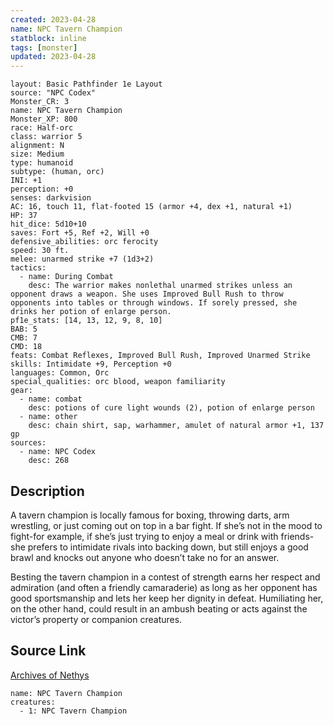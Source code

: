 ```yaml
---
created: 2023-04-28
name: NPC Tavern Champion
statblock: inline
tags: [monster]
updated: 2023-04-28
---
```

```statblock
layout: Basic Pathfinder 1e Layout
source: "NPC Codex"
Monster_CR: 3
name: NPC Tavern Champion
Monster_XP: 800
race: Half-orc
class: warrior 5
alignment: N
size: Medium
type: humanoid
subtype: (human, orc)
INI: +1
perception: +0
senses: darkvision
AC: 16, touch 11, flat-footed 15 (armor +4, dex +1, natural +1)
HP: 37
hit_dice: 5d10+10
saves: Fort +5, Ref +2, Will +0
defensive_abilities: orc ferocity
speed: 30 ft.
melee: unarmed strike +7 (1d3+2)
tactics:
  - name: During Combat
    desc: The warrior makes nonlethal unarmed strikes unless an opponent draws a weapon. She uses Improved Bull Rush to throw opponents into tables or through windows. If sorely pressed, she drinks her potion of enlarge person.
pf1e_stats: [14, 13, 12, 9, 8, 10]
BAB: 5
CMB: 7
CMD: 18
feats: Combat Reflexes, Improved Bull Rush, Improved Unarmed Strike
skills: Intimidate +9, Perception +0
languages: Common, Orc
special_qualities: orc blood, weapon familiarity
gear:
  - name: combat
    desc: potions of cure light wounds (2), potion of enlarge person
  - name: other
    desc: chain shirt, sap, warhammer, amulet of natural armor +1, 137 gp
sources:
  - name: NPC Codex
    desc: 268
```
## Description
A tavern champion is locally famous for boxing, throwing darts, arm wrestling, or just coming out on top in a bar fight. If she’s not in the mood to fight-for example, if she’s just trying to enjoy a meal or drink with friends-she prefers to intimidate rivals into backing down, but still enjoys a good brawl and knocks out anyone who doesn’t take no for an answer.

Besting the tavern champion in a contest of strength earns her respect and admiration (and often a friendly camaraderie) as long as her opponent has good sportsmanship and lets her keep her dignity in defeat. Humiliating her, on the other hand, could result in an ambush beating or acts against the victor’s property or companion creatures.
## Source Link
[Archives of Nethys](https://aonprd.com/NPCDisplay.aspx?ItemName=Tavern%20Champion)
```encounter-table
name: NPC Tavern Champion
creatures:
  - 1: NPC Tavern Champion
```
